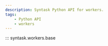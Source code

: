 ```yaml
---
description: Syntask Python API for workers.
tags:
    - Python API
    - workers
---
```


::: syntask.workers.base